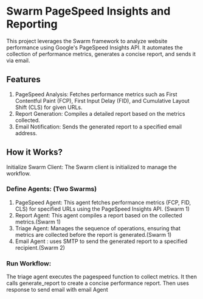 # Swarm PageSpeed Insights and Reporting

 This project leverages the Swarm framework to analyze website performance using Google's PageSpeed Insights API. It automates the collection of performance metrics, generates a concise report, and sends it via email.

 ## Features

1. PageSpeed Analysis: Fetches performance metrics such as First Contentful Paint (FCP), First Input Delay (FID), and Cumulative Layout Shift (CLS) for given URLs.
2. Report Generation: Compiles a detailed report based on the metrics collected.
3. Email Notification: Sends the generated report to a specified email address.

## How it Works?

 Initialize Swarm Client: The Swarm client is initialized to manage the workflow.


### Define Agents: (Two Swarms)
1. PageSpeed Agent: This agent fetches performance metrics (FCP, FID, CLS) for specified URLs using the PageSpeed Insights API. (Swarm 1)
2. Report Agent: This agent compiles a report based on the collected metrics.(Swarm 1)
3. Triage Agent: Manages the sequence of operations, ensuring that metrics are collected before the report is generated.(Swarm 1)
4. Email Agent : uses SMTP to send the generated report to a specified recipient.(Swarm 2)

### Run Workflow:
The triage agent executes the pagespeed function to collect metrics.
It then calls generate_report to create a concise performance report.
Then uses response to send email with email Agent
